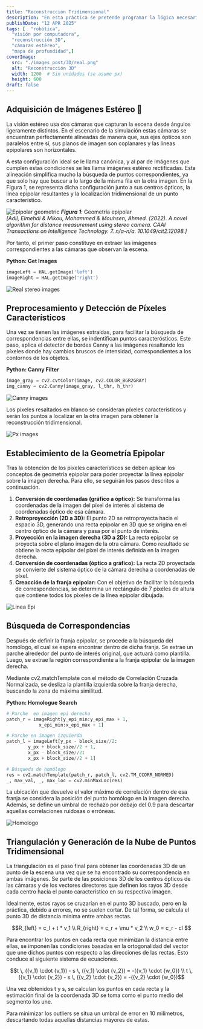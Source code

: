 ```yaml
---
title: "Reconstrucción Tridimensional"
description: "En esta práctica se pretende programar la lógica necesaria para permitir que un robot genere una reconstrucción 3D de la escena que está recibiendo a través de sus cámaras izquierda y derecha. "
publishDate: "12 APR 2025"
tags: [  "robótica",
  "visión por computadora",
  "reconstrucción 3D",
  "cámaras estéreo",
  "mapa de profundidad",]
coverImage:
  src: "./images_post/3D/real.png"
  alt: "Reconstrucción 3D"
  width: 1200  # Sin unidades (se asume px)
  height: 600
draft: false
---
```



## Adquisición de Imágenes Estéreo 📸

La visión estéreo usa dos cámaras que capturan la escena desde ángulos ligeramente distintos. En el escenario de la simulación estas cámaras se encuentran perfectamente alineadas de manera que, sus ejes ópticos son paralelos entre sí, sus planos de imagen son coplanares y las líneas epipolares son horizontales. 

A esta configuración ideal se le llama canónica, y al par de imágenes que cumplen estas condiciones se les llama imágenes estéreo rectificadas. Esta alineación simplifica mucho la búsqueda de puntos correspondientes, ya que solo hay que buscar a lo largo de la misma fila en la otra imagen. En la Figura 1, se representa dicha configuración junto a sus centros ópticos, la línea epipolar resultantes y la localización tridimensional de un punto característico. 

![Epipolar geometric](./images_post/3D/Epipolar-geometry.png)
**_Figura 1_**: Geometría epipolar \
_[Adil, Elmehdi & Mikou, Mohammed & Mouhsen, Ahmed. (2022). A novel algorithm for distance measurement using stereo camera. CAAI Transactions on Intelligence Technology. 7. n/a-n/a. 10.1049/cit2.12098.]_

Por tanto, el primer paso constituye en extraer las imágenes correspondientes a las cámaras que observan la escena. 

**Python: Get Images**
```python title="3D_reconstruction.py"
imageLeft = HAL.getImage('left') 
imageRight = HAL.getImage('right')
``` 
![Real stereo images](./images_post/3D/real_l_r.png)

## Preprocesamiento y Detección de Píxeles Característicos 

Una vez se tienen las imágenes extraídas, para facilitar la búsqueda de correspondencias entre ellas, se indentifican puntos caracterósticos. Este paso, aplica el detector de bordes Canny a las imágenes resaltando los píxeles donde hay cambios bruscos de intensidad, correspondientes a los contornos de los objetos. 

**Python: Canny Filter**
```python title="3D_reconstruction.py"
image_gray = cv2.cvtColor(image, cv2.COLOR_BGR2GRAY)
img_canny = cv2.Canny(image_gray, l_thr, h_thr)
``` 

![Canny images](./images_post/3D/canny.png)

Los pixeles resaltados en blanco se consideran píxeles característicos y serán los puntos a localizar en la otra imagen para obtener la reconstrucción tridimensional. 

![Px images](./images_post/3D/px_caract.png)

## Establecimiento de la Geometría Epipolar

Tras la obtención de los pixeles característicos se deben aplicar los conceptos de geometría epipolar para poder proyectar la línea epipolar sobre la imagen derecha. Para ello, se seguirán los pasos descritos a continuación.

1. **Conversión de coordenadas (gráfico a óptico):** Se transforma las coordenadas de la imagen del píxel de interés al sistema de coordenadas óptico de esa cámara.
2. **Retroproyección (2D a 3D):** El punto 2D se retroproyecta hacia el espacio 3D, generando una recta epipolar en 3D que se origina en el centro óptico de la cámara y pasa por el punto de interés.
3. **Proyección en la imagen derecha (3D a 2D):** La recta epipolar se proyecta sobre el plano imagen de la otra cámara. Como resultado se obtiene la recta epipolar del pixel de interés definida en la imagen derecha. 
4. **Conversión de coordenadas (óptico a gráfico):** La recta 2D proyectada se convierte del sistema óptico de la cámara derecha a coordenadas de píxel. 
5. **Creacción de la franja epipolar:** Con el objetivo de facilitar la búsqueda de correspondencias, se determina un rectángulo de 7 píxeles de altura que contiene todos los píxeles de la línea epipolar dibujada.

![Linea Epi](./images_post/3D/line_epi.png)


## Búsqueda de Correspondencias
Después de definir la franja epipolar, se procede a la búsqueda del homólogo, el cual se espera encontrar dentro de dicha franja. Se extrae un parche alrededor del punto de interés original, que actuará como plantilla. Luego, se extrae la región correspondiente a la franja epipolar de la imagen derecha. 

Mediante cv2.matchTemplate con el método de Correlación Cruzada Normalizada, se desliza la plantilla izquierda sobre la franja derecha, buscando la zona de máxima similitud.

**Python: Homologue Search**
```python title="3D_reconstruction.py"
# Parche  en imagen epi derecha
patch_r = imageRight[y_epi_min:y_epi_max + 1, 
            x_epi_min:x_epi_max + 1]

# Parche en imagen izquierda
patch_l = imageLeft[y_px - block_size//2:
        y_px + block_size//2 + 1, 
        x_px - block_size//2:
        x_px + block_size//2 + 1]

# Búsqueda de homólogo
res = cv2.matchTemplate(patch_r, patch_l, cv2.TM_CCORR_NORMED)
_, max_val, _, max_loc = cv2.minMaxLoc(res)
```

La ubicación que devuelve el valor máximo de correlación dentro de esa franja se considera la posición del punto homólogo en la imagen derecha. Además, se define un umbral de rechazo por debajo del 0.9 para descartar aquellas correlaciones ruidosas o erróneas. 

![Homologo](./images_post/3D/homol.png)

## Triangulación y Generación de la Nube de Puntos Tridimensional

La triangulación es el paso final para obtener las coordenadas 3D de un punto de la escena una vez que se ha encontrado su correspondencia en ambas imágenes. Se parte de las posiciones 3D de los centros ópticos de las cámaras y de los vectores directores que definen los rayos 3D desde cada centro hacia el punto característico en su respectiva imagen. 

Idealmente, estos rayos se cruzarían en el punto 3D buscado, pero en la práctica, debido a errores, no se suelen cortar. De tal forma, se calcula el punto 3D de distancia mínima entre ambas rectas.

```math
R_{left} = c_l + t * v_1 \\
R_{right} = c_r + \mu * v_2 \\
w_0 = c_r - cl 
 ```

Para encontrar los puntos en cada recta que minimizan la distancia entre ellas, se imponen las condiciones basadas en la ortogonalidad del vector que une dichos puntos con respecto a las direcciones de las rectas. Esto conduce al siguiente sistema de ecuaciones.

```math
t \, ({v_1} \cdot {v_1}) - s \, ({v_1} \cdot {v_2}) = -({v_1} \cdot {w_0}) \\
t \, ({v_1} \cdot {v_2}) - s \, ({v_2} \cdot {v_2}) = -({v_2} \cdot {w_0})
```

Una vez obtenidos t y s, se calculan los puntos en cada recta y la estimación final de la coordenada 3D se toma como el punto medio del segmento los une. 

Para minimizar los outliers se situa un umbral de error en 10 milímetros, descartando todas aquellas distancias mayores de estas.